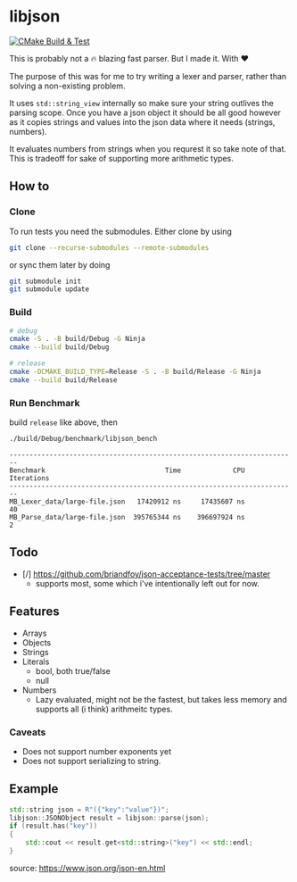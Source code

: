 # libjson

[![CMake Build & Test](https://github.com/emilekberg/libjson/actions/workflows/cmake-build.yml/badge.svg)](https://github.com/emilekberg/libjson/actions/workflows/cmake-build.yml)

This is probably not a :fire: blazing fast parser. But I made it. With :hearts:

The purpose of this was for me to try writing a lexer and parser, rather than solving a non-existing problem.

It uses `std::string_view` internally so make sure your string outlives the parsing scope. Once you have a json object it should be all good however as it copies strings and values into the json data where it needs (strings, numbers).

It evaluates numbers from strings when you requrest it so take note of that. This is tradeoff for sake of supporting more arithmetic types.

## How to 

### Clone

To run tests you need the submodules. Either clone by using 
```bash
git clone --recurse-submodules --remote-submodules
```

or sync them later by doing

```bash
git submodule init
git submodule update
```

### Build

```bash
# debug
cmake -S . -B build/Debug -G Ninja
cmake --build build/Debug

# release
cmake -DCMAKE_BUILD_TYPE=Release -S . -B build/Release -G Ninja
cmake --build build/Release
```

### Run Benchmark

build `release` like above, then
```bash
./build/Debug/benchmark/libjson_bench
```

```
------------------------------------------------------------------------
Benchmark                              Time             CPU   Iterations
------------------------------------------------------------------------
MB_Lexer_data/large-file.json   17420912 ns     17435607 ns           40
MB_Parse_data/large-file.json  395765344 ns    396697924 ns            2
```

## Todo

- [/] https://github.com/briandfoy/json-acceptance-tests/tree/master
  - supports most, some which i've intentionally left out for now.

## Features

- Arrays
- Objects
- Strings
- Literals
  - bool, both true/false
  - null
- Numbers
  - Lazy evaluated, might not be the fastest, but takes less memory and supports all (i think) arithmeitc types. 

### Caveats

- Does not support number exponents yet
- Does not support serializing to string.

## Example

```cpp
std::string json = R"({"key":"value"})";
libjson::JSONObject result = libjson::parse(json);
if (result.has("key"))
{
    std::cout << result.get<std::string>("key") << std::endl;
}
```

source: https://www.json.org/json-en.html

